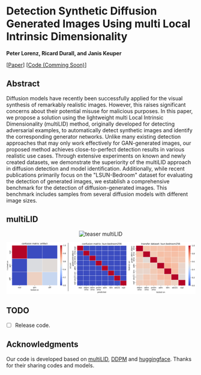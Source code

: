 # Detection Synthetic Diffusion Generated Images Using multi Local Intrinsic Dimensionality

<b>Peter Lorenz, Ricard Durall, and Janis Keuper</b>

[[Paper](https://arxiv.org/pdf/2307.02347.pdf)] [[Code (Comming Soon)]()] 


## Abstract
Diffusion models have recently been successfully applied for the visual synthesis of remarkably realistic images. However, this raises significant concerns about their potential misuse for malicious purposes. In this paper, we propose a solution using the lightweight multi Local Intrinsic Dimensionality (multiLID) method, originally developed for detecting adversarial examples, to automatically detect synthetic images and identify the corresponding generator networks.
Unlike many existing detection approaches that may only work effectively for GAN-generated images, our proposed method achieves close-to-perfect detection results in various realistic use cases. Through extensive experiments on known and newly created datasets, we demonstrate the superiority of the multiLID approach in diffusion detection and model identification. Additionally, while recent publications primarily focus on the "LSUN-Bedroom" dataset for evaluating the detection of generated images, we establish a comprehensive benchmark for the detection of diffusion-generated images. This benchmark includes samples from several diffusion models with different image sizes.

<!-- <p align="center">
<img src="figs/teaser.png" width=60%>
</p> -->

## multiLID
<p align="center" width="100%">
  <img src="./assets/teaser" alt="teaser multiLID" />
</p>



<p align="center" width="100%">
  <img src="./assets/compresults.png" alt="results" />
</p>



## TODO
- [ ] Release code.

## Acknowledgments
Our code is developed based on [multiLID](https://arxiv.org/pdf/2212.06776.pdf), [DDPM](https://arxiv.org/abs/2006.11239) and [huggingface](https://huggingface.co/). 
Thanks for their sharing codes and models.
